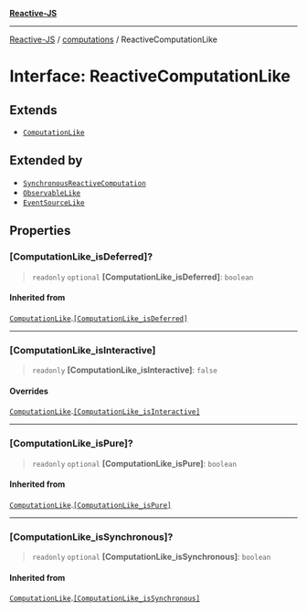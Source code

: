 [**Reactive-JS**](../../README.md)

***

[Reactive-JS](../../README.md) / [computations](../README.md) / ReactiveComputationLike

# Interface: ReactiveComputationLike

## Extends

- [`ComputationLike`](ComputationLike.md)

## Extended by

- [`SynchronousReactiveComputation`](SynchronousReactiveComputation.md)
- [`ObservableLike`](../../concurrent/interfaces/ObservableLike.md)
- [`EventSourceLike`](../../events/interfaces/EventSourceLike.md)

## Properties

### \[ComputationLike\_isDeferred\]?

> `readonly` `optional` **\[ComputationLike\_isDeferred\]**: `boolean`

#### Inherited from

[`ComputationLike`](ComputationLike.md).[`[ComputationLike_isDeferred]`](ComputationLike.md#computationlike_isdeferred)

***

### \[ComputationLike\_isInteractive\]

> `readonly` **\[ComputationLike\_isInteractive\]**: `false`

#### Overrides

[`ComputationLike`](ComputationLike.md).[`[ComputationLike_isInteractive]`](ComputationLike.md#computationlike_isinteractive)

***

### \[ComputationLike\_isPure\]?

> `readonly` `optional` **\[ComputationLike\_isPure\]**: `boolean`

#### Inherited from

[`ComputationLike`](ComputationLike.md).[`[ComputationLike_isPure]`](ComputationLike.md#computationlike_ispure)

***

### \[ComputationLike\_isSynchronous\]?

> `readonly` `optional` **\[ComputationLike\_isSynchronous\]**: `boolean`

#### Inherited from

[`ComputationLike`](ComputationLike.md).[`[ComputationLike_isSynchronous]`](ComputationLike.md#computationlike_issynchronous)
